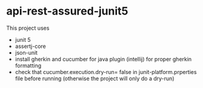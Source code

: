 # api-rest-assured-junit5

This project uses

- junit 5
- assertj-core
- json-unit
- install gherkin and cucumber for java plugin (intellij) for proper gherkin formatting
- check that cucumber.execution.dry-run= false in  junit-platform.prperties file before running (otherwise the project will only do a dry-run)


